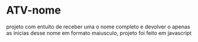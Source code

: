 # ATV-nome
 projeto com entuito de receber uma o nome completo e devolver o apenas as inicias desse nome em formato maiusculo, projeto foi feito em javascript
